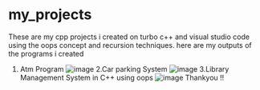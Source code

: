 # my_projects
These are my cpp projects i created on turbo c++ and visual studio code using the oops concept and recursion techniques.
here are my outputs of the programs i created 
1. Atm Program
![image](https://user-images.githubusercontent.com/95858496/173765915-3ac806bb-1e0e-4501-86c2-32d93e914ae8.png)
2.Car parking System
![image](https://user-images.githubusercontent.com/95858496/173766068-a7353644-2a4e-4b43-aaba-6d5450f31067.png)
3.Library Management System in C++ using oops
![image](https://user-images.githubusercontent.com/95858496/173766541-d02d9c0e-2e5a-4910-bd3c-148da37021ce.png)
Thankyou !!
